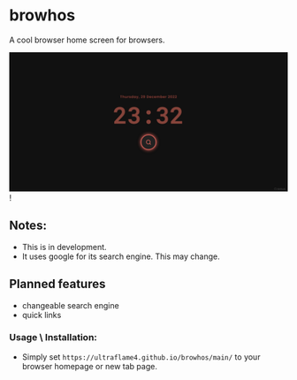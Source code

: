 # browhos
A cool browser home screen for browsers.

![img.png](assets/img.png)!
## Notes:
- This is in development.
- It uses google for its search engine. This may change.


## Planned features
- changeable search engine
- quick links

### Usage \ Installation:
- Simply set `https://ultraflame4.github.io/browhos/main/` to your browser homepage or new tab page. 

